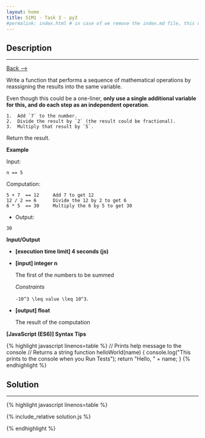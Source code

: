 ```yaml
---
layout: home
title: S1M1 - Task 3 - py3
#permalink: index.html # in case of we remove the index.md file, this doc will be the index page
---
```


<div class="row">
<div class="columnStmt" markdown="1">

## Description
------

[Back --> ](../README.md) 


Write a function that performs a sequence of mathematical operations by reassigning the results into the same variable.

Even though this could be a one-liner, **only use a single additional variable for this, and do each step as an independent operation**.

    1.  Add `7` to the number.
    2.  Divide the result by `2` (the result could be fractional).
    3.  Multiply that result by `5`.

Return the result.

**Example**

Input:
```
n == 5
```
Computation:
```
5 + 7  == 12     Add 7 to get 12
12 / 2 == 6      Divide the 12 by 2 to get 6
6 * 5  == 30     Multiply the 6 by 5 to get 30
```
-   Output:
```
30
```


**Input/Output**

* **[execution time limit] 4 seconds (js)**

* **[input] integer n**

    The first of the numbers to be summed

    *Constraints*

    <code type='math/tex'>-10^3 \leq value \leq 10^3</code>.


* **[output] float**

    The result of the computation

**[JavaScript (ES6)] Syntax Tips**

{% highlight javascript linenos=table %}
// Prints help message to the console
// Returns a string
function helloWorld(name) {
    console.log("This prints to the console when you Run Tests");
    return "Hello, " + name;
}
{% endhighlight %}

</div>
<div class="columnSol" markdown="1">

## Solution
------

{% highlight javascript linenos=table %}

{% include_relative solution.js %}

{% endhighlight %}

</div>
</div>